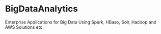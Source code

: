 # BigDataAnalytics
Enterprise Applications for Big Data Using Spark, HBase, Solr, Hadoop and AWS Solutions etc.
